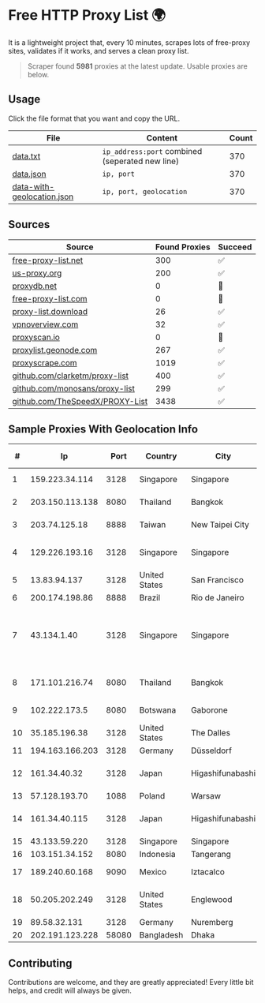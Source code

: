 
# Free HTTP Proxy List 🌍

It is a lightweight project that, every 10 minutes, scrapes lots of free-proxy sites, validates if it works, and serves a clean proxy list.


> Scraper found **5981** proxies at the latest update. Usable proxies are below.

## Usage

Click the file format that you want and copy the URL.


|File|Content|Count|
|----|-------|-----|
|[data.txt](https://raw.githubusercontent.com/themiralay/Proxy-List-World/master/data.txt)|`ip_address:port` combined (seperated new line)|370|
|[data.json](https://raw.githubusercontent.com/themiralay/Proxy-List-World/master/data.json)|`ip, port`|370|
|[data-with-geolocation.json](https://raw.githubusercontent.com/themiralay/Proxy-List-World/master/data-with-geolocation.json)|`ip, port, geolocation`|370|

## Sources

|Source|Found Proxies|Succeed|
|------|-------------|-------|
|[free-proxy-list.net](https://free-proxy-list.net)|300|✅|
|[us-proxy.org](https://www.us-proxy.org)|200|✅|
|[proxydb.net](http://proxydb.net)|0|🚫|
|[free-proxy-list.com](https://free-proxy-list.com/?page=&port=&type%5B%5D=http&type%5B%5D=https&up_time=0&search=Search)|0|🚫|
|[proxy-list.download](https://www.proxy-list.download/HTTP)|26|✅|
|[vpnoverview.com](https://vpnoverview.com/privacy/anonymous-browsing/free-proxy-servers)|32|✅|
|[proxyscan.io](https://www.proxyscan.io)|0|🚫|
|[proxylist.geonode.com](https://proxylist.geonode.com/api/proxy-list?limit=300&page=1&sort_by=lastChecked&sort_type=desc&protocols=http,https)|267|✅|
|[proxyscrape.com](https://api.proxyscrape.com/v2/?request=displayproxies&protocol=http&timeout=10000&country=all&ssl=all&anonymity=all)|1019|✅|
|[github.com/clarketm/proxy-list](https://raw.githubusercontent.com/clarketm/proxy-list/master/proxy-list-raw.txt)|400|✅|
|[github.com/monosans/proxy-list](https://raw.githubusercontent.com/monosans/proxy-list/main/proxies/http.txt)|299|✅|
|[github.com/TheSpeedX/PROXY-List](https://raw.githubusercontent.com/TheSpeedX/PROXY-List/master/http.txt)|3438|✅|


## Sample Proxies With Geolocation Info

|#|Ip|Port|Country|City|Internet Service Provider|
|-|--|----|-------|----|-------------------------|
|1|159.223.34.114|3128|Singapore|Singapore|DigitalOcean, LLC|
|2|203.150.113.138|8080|Thailand|Bangkok|Internet Thailand Company Ltd.|
|3|203.74.125.18|8888|Taiwan|New Taipei City|Chunghwa Telecom Co., Ltd.|
|4|129.226.193.16|3128|Singapore|Singapore|Tencent Cloud Computing (Beijing) Co|
|5|13.83.94.137|3128|United States|San Francisco|Microsoft Corporation|
|6|200.174.198.86|8888|Brazil|Rio de Janeiro|Claro S.A|
|7|43.134.1.40|3128|Singapore|Singapore|Shenzhen Tencent Computer Systems Company Limited|
|8|171.101.216.74|8080|Thailand|Bangkok|True Internet Corporation CO. Ltd.|
|9|102.222.173.5|8080|Botswana|Gaborone|Donya Digital (Pty) Ltd|
|10|35.185.196.38|3128|United States|The Dalles|Google LLC|
|11|194.163.166.203|3128|Germany|Düsseldorf|Contabo GmbH|
|12|161.34.40.32|3128|Japan|Higashifunabashi|NTT PC Communications, Inc.|
|13|57.128.193.70|1088|Poland|Warsaw|OVH SAS|
|14|161.34.40.115|3128|Japan|Higashifunabashi|NTT PC Communications, Inc.|
|15|43.133.59.220|3128|Singapore|Singapore|Aceville Pte.ltd|
|16|103.151.34.152|8080|Indonesia|Tangerang|GAYUHNET|
|17|189.240.60.168|9090|Mexico|Iztacalco|Uninet S.A. de C.V.|
|18|50.205.202.249|3128|United States|Englewood|Comcast Cable Communications, LLC|
|19|89.58.32.131|3128|Germany|Nuremberg|netcup GmbH|
|20|202.191.123.228|58080|Bangladesh|Dhaka|BIJOY|



## Contributing

Contributions are welcome, and they are greatly appreciated! Every
little bit helps, and credit will always be given.

